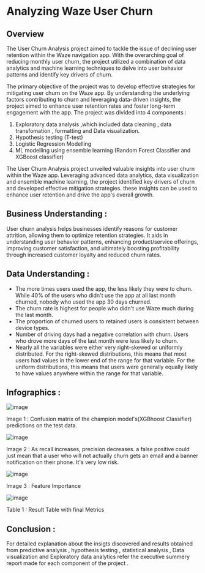 # Analyzing Waze User Churn

## Overview 

The User Churn Analysis project aimed to tackle the issue of declining user retention within the Waze navigation app. With the overarching goal of reducing monthly user churn, the project utilized a combination of data analytics and machine learning techniques to delve into user behavior patterns and identify key drivers of churn.

The primary objective of the project was to develop effective strategies for mitigating user churn on the Waze app. By understanding the underlying factors contributing to churn and leveraging data-driven insights, the project aimed to enhance user retention rates and foster long-term engagement with the app.
The project was divided into 4 components :
1. Exploratory data analysis ,which included data cleaning , data transfomation , formatting and Data visualization.
2. Hypothesis testing (T-test)
3. Logistic Regression Modelling
4. ML modelling using ensemble learning (Random Forest Classifier and XGBoost classifier)

 The User Churn Analysis project unveiled valuable insights into user churn within the Waze app. Leveraging advanced data analytics, data visualization and ensemble machine learning, the project identified key drivers of churn and developed effective mitigation strategies. these insights can be used to enhance user retention and drive the app's overall growth. 

## Business Understanding :
User churn analysis helps businesses identify reasons for customer attrition, allowing them to optimize retention strategies. It aids in understanding user behavior patterns, enhancing product/service offerings, improving customer satisfaction, and ultimately boosting profitability through increased customer loyalty and reduced churn rates.

## Data Understanding :
* The more times users used the app, the less likely they were to churn. While 40% of the users who didn't use the app at all last month churned, nobody who used the app 30 days churned.
* The churn rate is highest for people who didn't use Waze much during the last month.
* The proportion of churned users to retained users is consistent between device types.
* Number of driving days had a negative correlation with churn. Users who drove more days of the last month were less likely to churn.
* Nearly all the variables were either very right-skewed or uniformly distributed. 
For the right-skewed distributions, this means that most users had values in the lower end of the range for that variable. 
For the uniform distributions, this means that users were generally equally likely to have values anywhere within the range for that variable.

## Infographics :
![image](https://github.com/v3434/User-Churn-Analysis/assets/70278692/cf97a8f7-fb5e-4426-9858-9845da5f7fc4)

Image 1 : Confusion matrix of the champion model's(XGBhoost Classifier) predictions on the test data.

![image](https://github.com/v3434/User-Churn-Analysis/assets/70278692/b1d8f929-7343-4da2-b69c-15c502fd732b)

Image 2 : As recall increases, precision decreases. a false positive could just mean that a user who will not actually churn gets an email and a banner notification on their phone. It's very low risk.

![image](https://github.com/v3434/User-Churn-Analysis/assets/70278692/c264acff-4e30-4fc9-a9ca-fd635e24e7a0)

Image 3 : Feature Importance

![image](https://github.com/v3434/User-Churn-Analysis/assets/70278692/fc6fae64-becf-49f9-b217-2c35bff3d99f)

Table 1 : Result Table with final Metrics





## Conclusion :
For detailed explanation about the insigts discovered and results obtained from predictive analysis , hypothesis testing , statistical analysis , Data visualization and Exploratory data analytics refer the executive summery report made for each component of the project .

